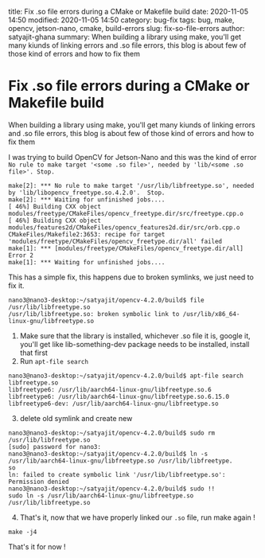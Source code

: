 title: Fix .so file errors during a CMake or Makefile build
date: 2020-11-05 14:50
modified: 2020-11-05 14:50
category: bug-fix
tags: bug, make, opencv, jetson-nano, cmake, build-errors
slug: fix-so-file-errors
author: satyajit-ghana
summary: When building a library using make, you'll get many kiunds of linking errors and .so file errors, this blog is about few of those kind of errors and how to fix them

# Fix .so file errors during a CMake or Makefile build

When building a library using make, you'll get many kiunds of linking errors and .so file errors, this blog is about few of those kind of errors and how to fix them

I was trying to build OpenCV for Jetson-Nano and this was the kind of error `No rule to make target '<some .so file>', needed by 'lib/<some .so file>'. Stop.`

```shell
make[2]: *** No rule to make target '/usr/lib/libfreetype.so', needed by 'lib/libopencv_freetype.so.4.2.0'.  Stop.
make[2]: *** Waiting for unfinished jobs....
[ 46%] Building CXX object modules/freetype/CMakeFiles/opencv_freetype.dir/src/freetype.cpp.o
[ 46%] Building CXX object modules/features2d/CMakeFiles/opencv_features2d.dir/src/orb.cpp.o
CMakeFiles/Makefile2:3653: recipe for target 'modules/freetype/CMakeFiles/opencv_freetype.dir/all' failed
make[1]: *** [modules/freetype/CMakeFiles/opencv_freetype.dir/all] Error 2
make[1]: *** Waiting for unfinished jobs....
```

This has a simple fix, this happens due to broken symlinks, we just need to fix it.

```shell
nano3@nano3-desktop:~/satyajit/opencv-4.2.0/build$ file /usr/lib/libfreetype.so
/usr/lib/libfreetype.so: broken symbolic link to /usr/lib/x86_64-linux-gnu/libfreetype.so
```

1. Make sure that the library is installed, whichever .so file it is, google it, you'll get like lib-something-dev package needs to be installed, install that first
2. Run `apt-file search`
  
```shell
nano3@nano3-desktop:~/satyajit/opencv-4.2.0/build$ apt-file search libfreetype.so
libfreetype6: /usr/lib/aarch64-linux-gnu/libfreetype.so.6
libfreetype6: /usr/lib/aarch64-linux-gnu/libfreetype.so.6.15.0
libfreetype6-dev: /usr/lib/aarch64-linux-gnu/libfreetype.so
```
  
3. delete old symlink and create new
  
```shell
nano3@nano3-desktop:~/satyajit/opencv-4.2.0/build$ sudo rm /usr/lib/libfreetype.so
[sudo] password for nano3:
nano3@nano3-desktop:~/satyajit/opencv-4.2.0/build$ ln -s /usr/lib/aarch64-linux-gnu/libfreetype.so /usr/lib/libfreetype.
so
ln: failed to create symbolic link '/usr/lib/libfreetype.so': Permission denied
nano3@nano3-desktop:~/satyajit/opencv-4.2.0/build$ sudo !!
sudo ln -s /usr/lib/aarch64-linux-gnu/libfreetype.so /usr/lib/libfreetype.so
```
  
4. That's it, now that we have properly linked our `.so` file, run make again !
  
```shell
make -j4
```
 
That's it for now !
